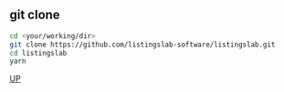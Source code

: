 ## git clone

```bash
cd <your/working/dir>
git clone https://github.com/listingslab-software/listingslab.git
cd listingslab
yarn
```

[UP](../)
